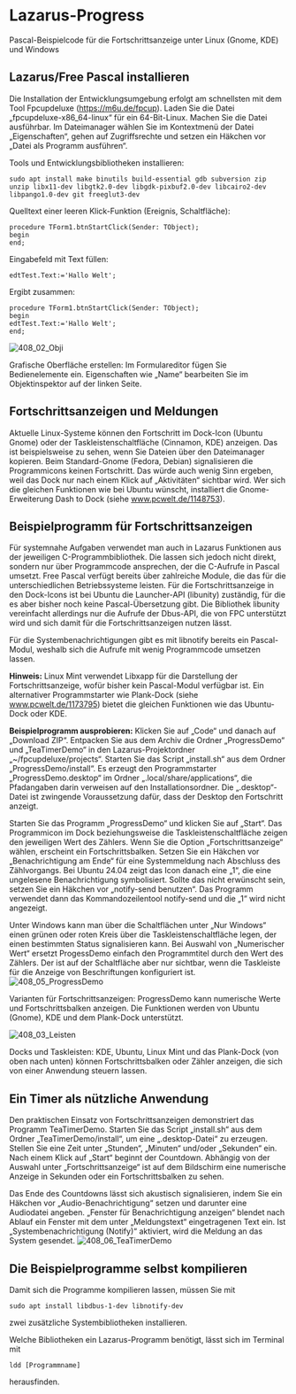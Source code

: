 # Lazarus-Progress
Pascal-Beispielcode für die Fortschrittsanzeige unter Linux (Gnome, KDE) und Windows
## Lazarus/Free Pascal installieren

Die Installation der Entwicklungsumgebung erfolgt am schnellsten mit dem Tool Fpcupdeluxe (https://m6u.de/fpcup). Laden Sie die Datei „fpcupdeluxe-x86_64-linux“ für ein 64-Bit-Linux. Machen Sie die Datei ausführbar. Im Dateimanager wählen Sie im Kontextmenü der Datei „Eigenschaften“, gehen auf Zugriffsrechte und setzen ein Häkchen vor „Datei als Programm ausführen“.

Tools und Entwicklungsbibliotheken installieren:
```
sudo apt install make binutils build-essential gdb subversion zip unzip libx11-dev libgtk2.0-dev libgdk-pixbuf2.0-dev libcairo2-dev libpango1.0-dev git freeglut3-dev
```

Quelltext einer leeren Klick-Funktion (Ereignis, Schaltfläche):
```
procedure TForm1.btnStartClick(Sender: TObject);
begin
end;
```
Eingabefeld mit Text füllen:
```
edtTest.Text:='Hallo Welt';
```
Ergibt zusammen:
```
procedure TForm1.btnStartClick(Sender: TObject);
begin
edtTest.Text:='Hallo Welt';
end;
```
![408_02_Obji](https://github.com/user-attachments/assets/e4baa4bc-e8cd-4d68-b2ae-6e71f989bc25)

Grafische Oberfläche erstellen: Im Formulareditor fügen Sie Bedienelemente ein. Eigenschaften wie „Name“ bearbeiten Sie im Objektinspektor auf der linken Seite.
## Fortschrittsanzeigen und Meldungen
Aktuelle Linux-Systeme können den Fortschritt im Dock-Icon (Ubuntu Gnome) oder der Taskleistenschaltfläche (Cinnamon, KDE) anzeigen. Das ist beispielsweise zu sehen, wenn Sie Dateien über den Dateimanager kopieren. Beim Standard-Gnome (Fedora, Debian) signalisieren die Programmicons keinen Fortschritt. Das würde auch wenig Sinn ergeben, weil das Dock nur nach einem Klick auf „Aktivitäten“ sichtbar wird. Wer sich die gleichen Funktionen wie bei Ubuntu wünscht, installiert die Gnome-Erweiterung Dash to Dock (siehe www.pcwelt.de/1148753).
## Beispielprogramm für Fortschrittsanzeigen
Für systemnahe Aufgaben verwendet man auch in Lazarus Funktionen aus der jeweiligen C-Programmbibliothek. Die lassen sich jedoch nicht direkt, sondern nur über Programmcode ansprechen, der die C-Aufrufe in Pascal umsetzt. Free Pascal verfügt bereits über zahlreiche Module, die das für die unterschiedlichen Betriebssysteme leisten. Für die Fortschrittsanzeige in den Dock-Icons ist bei Ubuntu die Launcher-API (libunity) zuständig, für die es aber bisher noch keine Pascal-Übersetzung gibt. Die Bibliothek libunity vereinfacht allerdings nur die Aufrufe der Dbus-API, die von FPC unterstützt wird und sich damit für die Fortschrittsanzeigen nutzen lässt.

Für die Systembenachrichtigungen gibt es mit libnotify bereits ein Pascal-Modul, weshalb sich die Aufrufe mit wenig Programmcode umsetzen lassen.

**Hinweis:** Linux Mint verwendet Libxapp für die Darstellung der Fortschrittsanzeige, wofür bisher kein Pascal-Modul verfügbar ist. Ein alternativer Programmstarter wie Plank-Dock (siehe www.pcwelt.de/1173795) bietet die gleichen Funktionen wie das Ubuntu-Dock oder KDE.

**Beispielprogramm ausprobieren:** Klicken Sie auf „Code“ und danach auf „Download ZIP“. Entpacken Sie aus dem Archiv die Ordner „ProgressDemo“ und „TeaTimerDemo“ in den Lazarus-Projektordner „~/fpcupdeluxe/projects“. Starten Sie das Script „install.sh“ aus dem Ordner „ProgressDemo/install“. Es erzeugt den Programmstarter „ProgressDemo.desktop“ im Ordner „.local/share/applications“, die Pfadangaben darin verweisen auf den Installationsordner. Die „.desktop“-Datei ist zwingende Voraussetzung dafür, dass der Desktop den Fortschritt anzeigt.

Starten Sie das Programm „ProgressDemo“ und klicken Sie auf „Start“. Das Programmicon im Dock beziehungsweise die Taskleistenschaltfläche zeigen den jeweiligen Wert des Zählers. Wenn Sie die Option „Fortschrittsanzeige“ wählen, erscheint ein Fortschrittsbalken. Setzen Sie ein Häkchen vor „Benachrichtigung am Ende“ für eine Systemmeldung nach Abschluss des Zählvorgangs. Bei Ubuntu 24.04 zeigt das Icon danach eine „1“, die eine ungelesene Benachrichtigung symbolisiert. Sollte das nicht erwünscht sein, setzen Sie ein Häkchen vor „notify-send benutzen“. Das Programm verwendet dann das Kommandozeilentool notify-send und die „1“ wird nicht angezeigt.

Unter Windows kann man über die Schaltflächen unter „Nur Windows“ einen grünen oder roten Kreis über die Taskleistenschaltfläche legen, der einen bestimmten Status signalisieren kann. Bei Auswahl von „Numerischer Wert“ ersetzt ProgessDemo einfach den Programmtitel durch den Wert des Zählers. Der ist auf der Schaltfläche aber nur sichtbar, wenn die Taskleiste für die Anzeige von Beschriftungen konfiguriert ist.
![408_05_ProgressDemo](https://github.com/user-attachments/assets/3316c2d7-0723-4bd4-9cef-488cc261bf0c)

Varianten für Fortschrittsanzeigen: ProgressDemo kann numerische Werte und Fortschrittsbalken anzeigen. Die Funktionen werden von Ubuntu (Gnome), KDE und dem Plank-Dock unterstützt.

![408_03_Leisten](https://github.com/user-attachments/assets/576018c5-c19c-46b9-bbf0-92f6aeb5083e)

Docks und Taskleisten: KDE, Ubuntu, Linux Mint und das Plank-Dock (von oben nach unten) können Fortschrittsbalken oder Zähler anzeigen, die sich von einer Anwendung steuern lassen.
## Ein Timer als nützliche Anwendung
Den praktischen Einsatz von Fortschrittsanzeigen demonstriert das Programm TeaTimerDemo. Starten Sie das Script „install.sh“ aus dem Ordner „TeaTimerDemo/install“, um eine „.desktop-Datei“ zu erzeugen.
Stellen Sie eine Zeit unter „Stunden“, „Minuten“ und/oder „Sekunden“ ein. Nach einem Klick auf „Start“ beginnt der Countdown. Abhängig von der Auswahl unter „Fortschrittsanzeige“ ist auf dem Bildschirm eine numerische Anzeige in Sekunden oder ein Fortschrittsbalken zu sehen.

Das Ende des Countdowns lässt sich akustisch signalisieren, indem Sie ein Häkchen vor „Audio-Benachrichtigung“ setzen und darunter eine Audiodatei angeben. „Fenster für Benachrichtigung anzeigen“ blendet nach Ablauf ein Fenster mit dem unter „Meldungstext“ eingetragenen Text ein. Ist „Systembenachrichtigung (Notify)“ aktiviert, wird die Meldung an das System gesendet.
![408_06_TeaTimerDemo](https://github.com/user-attachments/assets/f18d84ce-180e-499f-832c-fd064da4a296)
## Die Beispielprogramme selbst kompilieren
Damit sich die Programme kompilieren lassen, müssen Sie mit
```
sudo apt install libdbus-1-dev libnotify-dev
```
zwei zusätzliche Systembibliotheken installieren. 

Welche Bibliotheken ein Lazarus-Programm benötigt, lässt sich im Terminal mit
```
ldd [Programmname]
```
herausfinden. 

